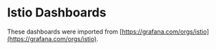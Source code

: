 # Istio Dashboards

These dashboards were imported from [https://grafana.com/orgs/istio](https://grafana.com/orgs/istio).
